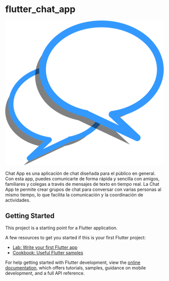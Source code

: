 # flutter_chat_app

![Alt text](speech-35342_1280.webp)

Chat App es una aplicación de chat diseñada para el público en general. Con esta app, puedes comunicarte de forma rápida y sencilla con amigos, familiares y colegas a través de mensajes de texto en tiempo real. La Chat App te permite crear grupos de chat para conversar con varias personas al mismo tiempo, lo que facilita la comunicación y la coordinación de actividades.

## Getting Started

This project is a starting point for a Flutter application.

A few resources to get you started if this is your first Flutter project:

- [Lab: Write your first Flutter app](https://docs.flutter.dev/get-started/codelab)
- [Cookbook: Useful Flutter samples](https://docs.flutter.dev/cookbook)

For help getting started with Flutter development, view the
[online documentation](https://docs.flutter.dev/), which offers tutorials,
samples, guidance on mobile development, and a full API reference.
